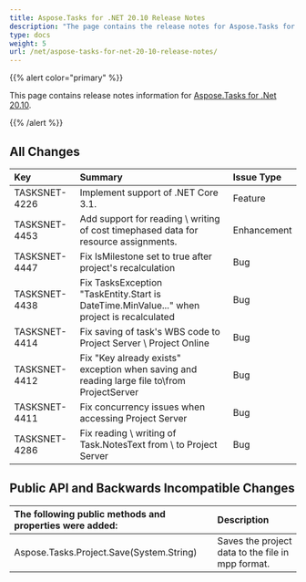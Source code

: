 ```yaml
---
title: Aspose.Tasks for .NET 20.10 Release Notes
description: "The page contains the release notes for Aspose.Tasks for .NET 20.10."
type: docs
weight: 5
url: /net/aspose-tasks-for-net-20-10-release-notes/
---
```


{{% alert color="primary" %}} 

This page contains release notes information for [Aspose.Tasks for .Net 20.10](https://downloads.aspose.com/tasks/net/new-releases/-aspose.tasks-for-.net-20.10/).

{{% /alert %}}
## **All Changes**
|**Key**|**Summary**|**Issue Type**|
| :- | :- | :- |
| TASKSNET-4226 | Implement support of .NET Core 3.1. | Feature |
| TASKSNET-4453 | Add support for reading \ writing of cost timephased data for resource assignments. | Enhancement |
| TASKSNET-4447 | Fix IsMilestone set to true after project's recalculation | Bug |
| TASKSNET-4438 | Fix TasksException "TaskEntity.Start is DateTime.MinValue..." when project is recalculated | Bug |
| TASKSNET-4414 | Fix saving of task's WBS code to Project Server \ Project Online | Bug |
| TASKSNET-4412 | Fix "Key already exists" exception when saving and reading large file to\from ProjectServer | Bug |
| TASKSNET-4411 | Fix concurrency issues when accessing Project Server | Bug |
| TASKSNET-4286 | Fix reading \ writing of Task.NotesText from \ to Project Server | Bug |
## **Public API and Backwards Incompatible Changes**
|**The following public methods and properties were added:**|**Description**|
| :- | :- |
| Aspose.Tasks.Project.Save(System.String) | Saves the project data to the file in mpp format. |